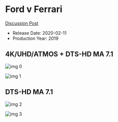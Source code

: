# Ford v Ferrari

[Discussion Post](https://www.avsforum.com/threads/bass-eq-for-filtered-movies.2995212/post-59177802)

* Release Date: 2020-02-11
* Production Year: 2019

## 4K/UHD/ATMOS + DTS-HD MA 7.1

![img 0](https://i.imgur.com/03AZSgR.jpg)

![img 1](https://i.imgur.com/h123LmJ.png)

## DTS-HD MA 7.1

![img 2](https://i.imgur.com/EPofeSJ.jpg)

![img 3](https://i.imgur.com/m1e04kr.png)

